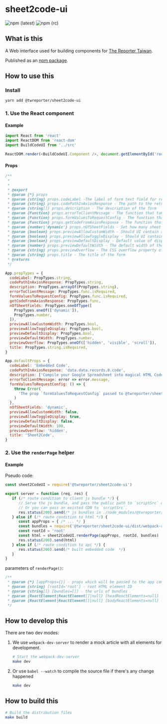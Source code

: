 # sheet2code-ui

![npm (latest)](https://img.shields.io/npm/v/@twreporter/sheet2code-ui/latest)
![npm (rc)](https://img.shields.io/npm/v/@twreporter/sheet2code-ui/rc)

## What is this

A Web interface used for building components for [The Reporter Taiwan](https://www.twreporter.org).

Published as an [npm package](https://www.npmjs.com/package/@twreporter/sheet2code-ui).

## How to use this

### Install

```bash
yarn add @twreporter/sheet2code-ui
```

### 1. Use the React component

#### Example

```js
import React from 'react'
import ReactDOM from 'react-dom'
import BuildCodeUI from '../src'

ReactDOM.render(<BuildCodeUI.Component />, document.getElementById('root'))
```

#### Props

```js
/**
 *
 *
 * @export
 * @param {*} props
 * @param {string} props.codeLabel -The label of form text field for result code
 * @param {string} props.codePathInAxiosResponse - The path to the returned code string in axios response
 * @param {string[]} props.description - The description of the form
 * @param {Function} props.errorToClientMessage - The function that take axios response error and give client error message
 * @param {Function} props.formValuesToRequestConfig - The function that takes form values and returns axios request config
 * @param {Function} props.getCodeFromAxiosResponse - The function that retrieves code string from axios response
 * @param {number|'dynamic'} props.nOfSheetFields - Set how many sheet fields showed. 'dynamic' will showed at least one field for sheet.
 * @param {boolean} props.previewAllowCustomWidth - Should UI contain a customizer of preview width
 * @param {boolean} props.previewAllowToggleDisplay - Should UI contain a toggle of preview display
 * @param {boolean} props.previewDefaultDisplay - Default value of displaying preview or not
 * @param {number} props.previewDefaultWidth - The default width of the preview (percentage related to preview container)
 * @param {string} props.previewOverflow - The CSS overflow property of preview. Should be one of 'hidden', 'visible', or 'scroll'
 * @param {string} props.title - The title of the form
 * @returns
 */

App.propTypes = {
  codeLabel: PropTypes.string,
  codePathInAxiosResponse: PropTypes.string,
  description: PropTypes.arrayOf(PropTypes.string),
  errorToClientMessage: PropTypes.func.isRequired,
  formValuesToRequestConfig: PropTypes.func.isRequired,
  getCodeFromAxiosResponse: PropTypes.func,
  nOfSheetFields: PropTypes.oneOfType([
    PropTypes.oneOf(['dynamic']),
    PropTypes.number,
  ]),
  previewAllowCustomWidth: PropTypes.bool,
  previewAllowToggleDisplay: PropTypes.bool,
  previewDefaultDisplay: PropTypes.bool,
  previewDefaultWidth: PropTypes.number,
  previewOverflow: PropTypes.oneOf(['hidden', 'visible', 'scroll']),
  title: PropTypes.string.isRequired,
}

App.defaultProps = {
  codeLabel: 'Embedded Code',
  codePathInAxiosResponse: 'data.data.records.0.code',
  description: ['Compile your Google Spreadsheet into magical HTML Code'],
  errorToClientMessage: error => error.message,
  formValuesToRequestConfig: () => {
    throw Error(
      'The prop `formValuesToRequestConfig` passed to @twreporter/sheet2code-ui should be a function. But is undefined.'
    )
  },
  nOfSheetFields: 'dynamic',
  previewAllowCustomWidth: false,
  previewAllowToggleDisplay: true,
  previewDefaultDisplay: false,
  previewDefaultWidth: 100,
  previewOverflow: 'hidden',
  title: 'Sheet2Code',
}
```

### 2. Use the `renderPage` helper

#### Example

Pseudo code:

```js
const sheet2CodeUI = require('@twreporter/sheet2code-ui')

export server = function (req, res) {
   if (/* route condition to client js bundle */) {
      // Serve the js bundle, and pass the public path to `scriptSrc` of `sheet2CodeUI.serverRender`.
      // Or you can pass an existed CDN to `scriptSrc`.
      res.status(200).send(/* js bundles in ./node_modules/@twreporter/sheet2code-ui/dist */)
   } else if (/* route condition to html */) {
      const appProps = { /* ... */ }
      const bundles = require('@twreporter/sheet2code-ui/dist/webpack-assets.json').bundles
      const rootId = 'root'
      const html = sheet2CodeUI.renderPage(appProps, rootId, bundles)
      res.status(200).send(html)
   } else if (/* route condition to api */) {
      res.status(200).send(/* built embedded code  */)
   }
}
```

parameters of `renderPage()`:

```js
/**
 * @param {*} [appProps={}] - props which will be passed to the app component
 * @param {string} [rootId='root'] - root HTML element ID
 * @param {string[]} [bundles=[]] - the urls of bundles
 * @param {ReactElement|ReactElement[]|null} [headReactElements=null] - React elements that will be appended to the bottom inside the <head>
 * @param {ReactElement|ReactElement[]|null} [bodyReactElements=null] - React elements that will be appended to the bottom inside the <body>
 */
```

## How to develop this

There are two dev modes:

1. We use `webpack-dev-server` to render a mock article with all elements for development.

   ```bash
   # Start the webpack-dev-server
   make dev
   ```

2. Or use `babel --watch` to compile the source file if there's any change happened

   ```bash
   make dev
   ```

## How to build this

```bash
# Build the distribution files
make build
```
